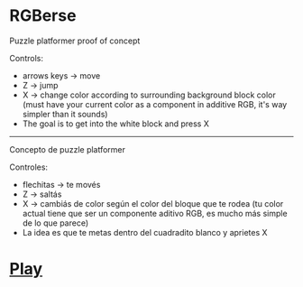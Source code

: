# RGBerse
Puzzle platformer proof of concept

Controls: 

- arrows keys -> move
- Z -> jump
- X -> change color according to surrounding background block color (must have your current color as a component in additive RGB, it's way simpler than it sounds)
- The goal is to get into the white block and press X

------

Concepto de puzzle platformer

Controles: 

- flechitas -> te movés
- Z -> saltás
- X -> cambiás de color según el color del bloque que te rodea (tu color actual tiene que ser un componente aditivo RGB, es mucho más simple de lo que parece)
- La idea es que te metas dentro del cuadradito blanco y aprietes X

# [Play](https://streq.github.io/RGBerse)
